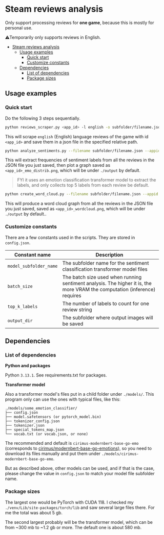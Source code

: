 # Steam reviews analysis

Only support processing reviews for **one game**, because this is mostly for personal use.

⚠️Temporarily only supports reviews in English.

<!-- TOC -->

- [Steam reviews analysis](#steam-reviews-analysis)
    - [Usage examples](#usage-examples)
        - [Quick start](#quick-start)
        - [Customize constants](#customize-constants)
    - [Dependencies](#dependencies)
        - [List of dependencies](#list-of-dependencies)
        - [Package sizes](#package-sizes)

<!-- /TOC -->

## Usage examples

### Quick start

Do the following 3 steps sequentially.

```bash
python reviews_scraper.py <app_id> -l english -o subfolder/filename.json
```

This will scrape `english` (English) language reviews of the game with id `<app_id>` and save them in a json file in the specified relative path.

```bash
python analyze_sentiments.py --filename subfolder/filename.json --appid <app_id>
```

This will extract frequencies of sentiment labels from all the reviews in the JSON file you just saved, then plot a graph saved as `<app_id>_emo_distrib.png`, which will be under `./output` by default.

> FYI it uses an emotion classification transformer model to extract the labels, and only collects top 5 labels from each review be default.

```bash
python create_word_cloud.py --filename subfolder/filename.json --appid <app_id>
```

This will produce a word cloud graph from all the reviews in the JSON file you just saved, saved as `<app_id>_wordcloud.png`, which will be under `./output` by default..

### Customize constants

There are a few constants used in the scripts. They are stored in `config.json`.

| Constant name | Description |
|-----------|-------------|
| `model_subfolder_name` | The subfolder name for the sentiment classification transformer model files |
| `batch_size` | The batch size used when running sentiment analysis. The higher it is, the more VRAM the computation (inference) requires |
| `top_k_labels` | The number of labels to count for one review string |
| `output_dir` | The subfolder where output images will be saved |

## Dependencies

### List of dependencies

**Python and packages**

Python `3.13.1`. See requirements.txt for packages.

**Transformer model**

Also a transformer model's files put in a child folder under `./models/`. This program only can use the ones with typical files, like this:

```
./models/some_emotion_classifier/
├── config.json
├── model.safetensors (or pytorch_model.bin)
├── tokenizer_config.json
├── tokenizer.json
├── special_tokens_map.json
└── vocab.txt (or vocab.json, or none)
```

The recommended and default is `cirimus-modernbert-base-go-emo` (corresponds to [cirimus/modernbert-base-go-emotions](https://huggingface.co/cirimus/modernbert-base-go-emotions)), so you need to download its files manually and put them under `./models/cirimus-modernbert-base-go-emo`.

But as described above, other models can be used, and if that is the case, please change the value in `config.json` to match your model file subfolder name.

### Package sizes

The largest one would be PyTorch with CUDA 118. I checked my `./venv/Lib/site-packages/torch/lib` and saw several large files there. For me the total was about 5 gb.

The second largest probably will be the transformer model, which can be from ~300 mb to ~1.2 gb or more. The default one is about 580 mb.
